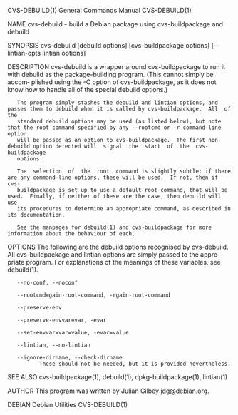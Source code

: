CVS-DEBUILD(1)                                                General Commands Manual                                               CVS-DEBUILD(1)

NAME
       cvs-debuild - build a Debian package using cvs-buildpackage and debuild

SYNOPSIS
       cvs-debuild [debuild options] [cvs-buildpackage options] [--lintian-opts lintian options]

DESCRIPTION
       cvs-debuild  is  a  wrapper  around cvs-buildpackage to run it with debuild as the package-building program.  (This cannot simply be accom‐
       plished using the -C option of cvs-buildpackage, as it does not know how to handle all of the special debuild options.)

       The program simply stashes the debuild and lintian options, and passes them to debuild when it is called by cvs-buildpackage.  All  of  the
       standard debuild options may be used (as listed below), but note that the root command specified by any --rootcmd or -r command-line option
       will be passed as an option to cvs-buildpackage.  The first non-debuild option detected will  signal  the  start  of  the  cvs-buildpackage
       options.

       The  selection  of  the  root  command is slightly subtle: if there are any command-line options, these will be used.  If not, then if cvs-
       buildpackage is set up to use a default root command, that will be used.  Finally, if neither of these are the case, then debuild will  use
       its procedures to determine an appropriate command, as described in its documentation.

       See the manpages for debuild(1) and cvs-buildpackage for more information about the behaviour of each.

OPTIONS
       The  following are the debuild options recognised by cvs-debuild.  All cvs-buildpackage and lintian options are simply passed to the appro‐
       priate program.  For explanations of the meanings of these variables, see debuild(1).

       --no-conf, --noconf

       --rootcmd=gain-root-command, -rgain-root-command

       --preserve-env

       --preserve-envvar=var, -evar

       --set-envvar=var=value, -evar=value

       --lintian, --no-lintian

       --ignore-dirname, --check-dirname
              These should not be needed, but it is provided nevertheless.

SEE ALSO
       cvs-buildpackage(1), debuild(1), dpkg-buildpackage(1), lintian(1)

AUTHOR
       This program was written by Julian Gilbey <jdg@debian.org>.

DEBIAN                                                           Debian Utilities                                                   CVS-DEBUILD(1)
